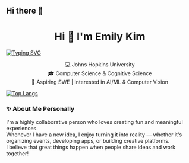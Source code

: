 ## Hi there 👋
<h1 align="center">Hi 👋 I'm Emily Kim</h1>

[![Typing SVG](https://readme-typing-svg.demolab.com/?lines=Hi,+I'm+Emily+Kim;Aspiring+Software+Engineer;Interested+in+AI/ML+and+Computer+Vision)](https://git.io/typing-svg)


<p align="center">
  💻 Johns Hopkins University <br>
  🎓 Computer Science & Cognitive Science <br>
  🌱 Aspiring SWE | Interested in AI/ML & Computer Vision
</p>

[![Top Langs](https://github-readme-stats.vercel.app/api/top-langs/?username=emilytykim)](https://github.com/anuraghazra/github-readme-stats)


### ✨ About Me Personally

I'm a highly collaborative person who loves creating fun and meaningful experiences.  
Whenever I have a new idea, I enjoy turning it into reality — whether it's organizing events, developing apps, or building creative platforms.  
I believe that great things happen when people share ideas and work together!
